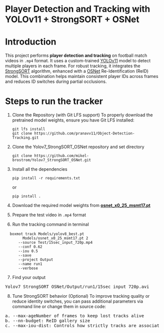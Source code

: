 # Player Detection and Tracking with YOLOv11 + StrongSORT + OSNet


# Introduction
This project performs **player detection and tracking** on football match videos in `.mp4` format.
It uses a custom-trained [YOLOv11](https://github.com/ultralytics/ultralytics) model to detect multiple players in each frame. For robust tracking, it integrates the [StrongSORT](https://github.com/mikel-brostrom/boxmot) algorithm, enhanced with a [OSNet](https://github.com/KaiyangZhou/deep-person-reid) Re-Identification (ReID) model. This combination helps maintain consistent player IDs across frames and reduces ID switches during partial occlusions.

# Steps to run the tracker
1. Clone the Repository (with Git LFS support)
   To properly download the pretrained model weights, ensure you have Git LFS installed:
   <pre><code>git lfs install
   git clone https://github.com/pranavv11/Object-Detection-Tracking.git
   </code></pre>
2. Clone the Yolov7_StrongSORT_OSNet repository and set directory
   <pre><code>git clone https://github.com/mikel-brostrom/Yolov7_StrongSORT_OSNet.git
   </code></pre>
3. Install all the dependencies
   <pre><code>pip install -r requirements.txt</code></pre>
   or
    <pre><code>pip install .</code></pre>
4. Download the required model weights from **[osnet_x0_25_msmt17.pt](https://github.com/KaiyangZhou/deep-person-reid)**
   
5. Prepare the test video in `.mp4` format
   
6. Run the tracking command in terminal
<pre> <code> boxmot track Models/yolov8_best.pt
        Models/osnet_x0_25_msmt17.pt 2 
      --source Test/15sec_input_720p.mp4
      --conf 0.62 
      --iou 0.5 
      --save 
      --project Output 
      --name run1
      --verbose 
</code></pre>
7. Find your output
 <pre>Yolov7_StrongSORT_OSNet/Output/run1/15sec_input_720p.avi</pre>
8. Tune StrongSORT behavior (Optional)
To improve tracking quality or reduce identity switches, you can pass additional parameters via command line or change them in source code:
<pre>
a. --max-ageNumber of frames to keep lost tracks alive
b. --nn-budget: ReID gallery size
c. --max-iou-dist: Controls how strictly tracks are associated
</pre>
